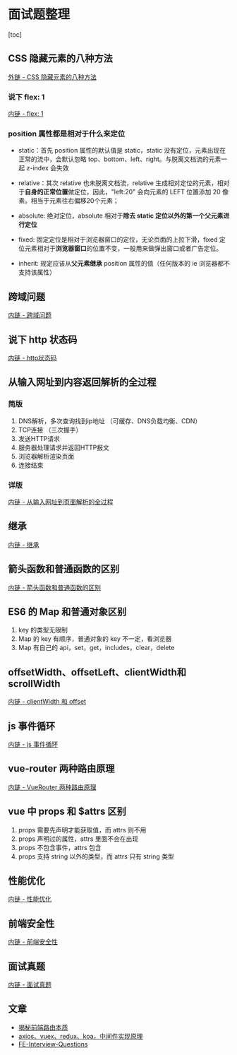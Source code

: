 # 面试题整理

[toc]

## CSS 隐藏元素的八种方法

[外链 - CSS 隐藏元素的八种方法](https://juejin.cn/post/6844903456545701901)

### 说下 flex: 1

[内链 - flex: 1](./flex:1.md)

### position 属性都是相对于什么来定位

- static：首先 position 属性的默认值是 static，static 没有定位，元素出现在正常的流中，会默认忽略 top、bottom、left、right。与脱离文档流的元素一起 z-index 会失效

- relative：其次 relative 也未脱离文档流，relative 生成相对定位的元素，相对于**自身的正常位置**做定位，因此，"left:20" 会向元素的 LEFT 位置添加 20 像素。相当于元素往右偏移20个元素；

- absolute: 绝对定位，absolute 相对于**除去 static 定位以外的第一个父元素进行定位**

- fixed: 固定定位是相对于浏览器窗口的定位，无论页面的上拉下滑，fixed 定位元素相对于**浏览器窗口**的位置不变，一般用来做弹出窗口或者广告定位。

- inherit: 规定应该从**父元素继承** position 属性的值（任何版本的 ie 浏览器都不支持该属性）


## 跨域问题

[内链 - 跨域问题](./跨域问题.md)

## 说下 http 状态码

[内链 - http状态码](./http状态码.md)

## 从输入网址到内容返回解析的全过程

### 简版

1. DNS解析，多次查询找到ip地址 （可缓存、DNS负载均衡、CDN）
2. TCP连接 （三次握手）
3. 发送HTTP请求
4. 服务器处理请求并返回HTTP报文
5. 浏览器解析渲染页面
6. 连接结束

### 详版

[内链 - 从输入网址到页面解析的全过程](./从输入网址到页面解析的全过程.md)

## 继承

[内链 - 继承](./继承.md)

## 箭头函数和普通函数的区别

[内链 - 箭头函数和普通函数的区别](./箭头函数和普通函数的区别.md)

## ES6 的 Map 和普通对象区别

1. key 的类型无限制
2. Map 的 key 有顺序，普通对象的 key 不一定，看浏览器
3. Map 有自己的 api，set，get，includes，clear，delete

## offsetWidth、offsetLeft、clientWidth和scrollWidth

[内链 - clientWidth 和 offset](./clientWidth和offset.md)

## js 事件循环

[内链 - js 事件循环](./JS事件循环.md)

## vue-router 两种路由原理

[内链 - VueRouter 两种路由原理](./VueRouter两种路由原理.md)

## vue 中 props 和 $attrs 区别

1. props 需要先声明才能获取值，而 attrs 则不用
2. props 声明过的属性，attrs 里面不会在出现
3. props 不包含事件，attrs 包含
4. props 支持 string 以外的类型，而 attrs 只有 string 类型

## 性能优化

[内链 - 性能优化](./性能优化.md)

## 前端安全性

[内链 - 前端安全性](./前端安全性.md)

## 面试真题

[内链 - 面试真题](./README_真题.md)

## 文章

- [揭秘前端路由本质](https://mp.weixin.qq.com/s?__biz=MzI3NTM5NDgzOA==&mid=2247485173&idx=1&sn=0eb7739aaf8e456d1b7a58dd353107ef&chksm=eb043e8cdc73b79a16f3982662041aed684b63198d772d3b6a47b5a89816e524e09dd8d92781&cur_album_id=1692321392169402371&scene=190#11111)
- [axios、vuex、redux、koa，中间件实现原理](https://mp.weixin.qq.com/s/jKSVAHIhSnL49tzguIdZkQ)
- [FE-Interview-Questions](https://github.com/poetries/FE-Interview-Questions/)